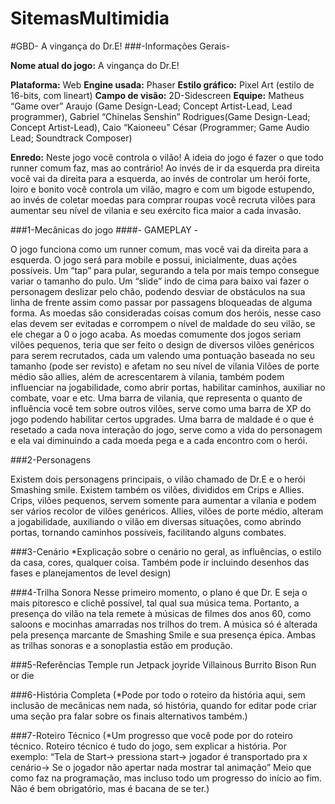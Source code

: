 # SitemasMultimidia

#GBD- A vingança do Dr.E!
###-Informações Gerais-

**Nome atual do jogo:** A vingança do Dr.E!


**Plataforma:** Web
**Engine usada:** Phaser
**Estilo gráfico:** Pixel Art (estilo de 16-bits, com lineart)
**Campo de visão:** 2D-Sidescreen 
**Equipe:** Matheus “Game over” Araujo (Game Design-Lead; Concept Artist-Lead, Lead programmer), Gabriel “Chinelas Senshin” Rodrigues(Game Design-Lead; Concept Artist-Lead), Caio “Kaioneeu” César (Programmer; Game Audio Lead; Soundtrack Composer)

**Enredo:** 
Neste jogo você controla o vilão! A ideia do jogo é fazer o que todo runner comum faz, mas ao contrário! Ao invés de ir da esquerda pra direita você vai da direita para a esquerda, ao invés de controlar um herói forte, loiro e bonito você controla um vilão, magro e com um bigode estupendo, ao invés de coletar moedas para comprar roupas você recruta vilões para aumentar seu nível de vilania e seu exército fica maior a cada invasão.

###1-Mecânicas do jogo 
####- GAMEPLAY -

O jogo funciona como um runner comum, mas você vai da direita para a esquerda.
O jogo será para mobile e possui, inicialmente, duas ações possíveis.
 Um “tap” para pular, segurando a tela por mais tempo consegue variar o tamanho do pulo.
Um “slide” indo de cima para baixo vai fazer o personagem deslizar pelo chão, podendo desviar de obstáculos na sua linha de frente assim como passar por passagens bloqueadas de alguma forma.
As moedas são consideradas coisas comum dos heróis, nesse caso elas devem ser evitadas e corrompem o nível de maldade do seu vilão, se ele chegar a 0 o jogo acaba.
As moedas comumente dos jogos seriam vilões pequenos, teria que ser feito o design de diversos vilões genéricos para serem recrutados, cada um valendo uma pontuação baseada no seu tamanho (pode ser revisto) e afetam no seu nível de vilania
Vilões de porte médio são allies, além de acrescentarem à vilania, também podem influenciar na jogabilidade, como abrir portas, habilitar caminhos, auxiliar no combate, voar e etc.
Uma barra de vilania, que representa o quanto de influência você tem sobre outros vilões, serve como uma barra de XP do jogo podendo habilitar certos upgrades.
Uma barra de maldade é o que é resetado a cada nova interação do jogo, serve como a vida do personagem e ela vai diminuindo a cada moeda pega e a cada encontro com o herói.



###2-Personagens 



Existem dois personagens principais, o vilão chamado de Dr.E e o herói Smashing smile. Existem também os vilões, divididos em Crips e Allies. Crips, vilões pequenos, servem somente para aumentar a vilania e podem ser vários recolor de vilões genéricos. Allies, vilões de porte médio, alteram a jogabilidade, auxiliando o vilão em diversas situações, como abrindo portas, tornando caminhos possíveis, facilitando alguns combates.

###3-Cenário
*Explicação sobre o cenário no geral, as influências, o estilo da casa, cores, qualquer coisa. Também pode ir incluindo desenhos das fases e planejamentos de level design)

###4-Trilha Sonora 
Nesse primeiro momento, o plano é que Dr. E seja o mais pitoresco e clichê possível, tal qual sua música tema. Portanto, a presença do vilão na tela remete à músicas de filmes dos anos 60, como saloons e mocinhas amarradas nos trilhos do trem. A música só é alterada pela presença marcante de Smashing Smile e sua presença épica. Ambas as trilhas sonoras e a sonoplastia estão em produção.

###5-Referências 
Temple run
Jetpack joyride 
Villainous
Burrito Bison
Run or die

###6-História Completa
(*Pode por todo o roteiro da história aqui, sem inclusão de mecânicas nem nada, só história, quando for editar pode criar uma seção pra falar sobre os finais alternativos também.) 

###7-Roteiro Técnico
(*Um progresso que você pode por do roteiro técnico. Roteiro técnico é tudo do jogo, sem explicar a história. Por exemplo: “Tela de Start→ pressiona start→ jogador é transportado pra x cenário→ Se o jogador não apertar nada mostrar tal animação” Meio que como faz na programação, mas incluso todo um progresso do início ao fim. Não é bem obrigatório, mas é bacana de se ter.)

